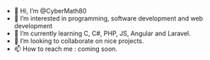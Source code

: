 - 👋 Hi, I’m @CyberMath80
- 👀 I’m interested in programming, software development and web development
- 🌱 I’m currently learning C, C#, PHP, JS, Angular and Laravel.
- 💞️ I’m looking to collaborate on nice projects.
- 📫 How to reach me : coming soon.

<!---
CyberMath80/CyberMath80 is a ✨ special ✨ repository because its `README.md` (this file) appears on your GitHub profile.
You can click the Preview link to take a look at your changes.
--->
